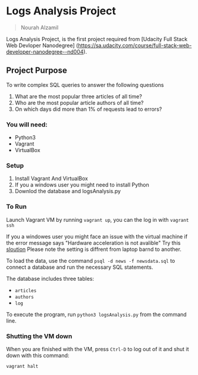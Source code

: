 # Logs Analysis Project

> Nourah Alzamil

Logs Analysis Project, is the first project required from [Udacity Full Stack Web Devloper Nanodegree]
(https://sa.udacity.com/course/full-stack-web-developer-nanodegree--nd004).
## Project Purpose
To write complex SQL queries to answer the following questions

1. What are the most popular three articles of all time?
2. Who are the most popular article authors of all time?
3. On which days did more than 1% of requests lead to errors?


### You will need:
- Python3
- Vagrant
- VirtualBox

### Setup
1. Install Vagrant And VirtualBox
2. If you a windows user you might need to install Python
3. Downlod the database and logsAnalysis.py

### To Run

Launch Vagrant VM by running `vagrant up`, you can the log in with `vagrant ssh`

If you a windowes user you might face an issue with the virtual machine if the error message says "Hardware acceleration is not avalible" 
Try this [sloution](https://www.youtube.com/watch?v=XgF7RiXs43k) Please note the setting is diffrent from laptop barnd to another.

To load the data, use the command `psql -d news -f newsdata.sql` to connect a database and run the necessary SQL statements.

The database includes three tables:
* `articles` 
* `authors` 
* `log` 

To execute the program, run `python3 logsAnalysis.py` from the command line.

### Shutting the VM down
When you are finished with the VM, press `Ctrl-D` to log out of it and shut it
down with this command:

```bash
vagrant halt
```